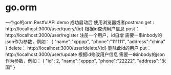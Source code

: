 # go.orm
一个go的orm RestfulAPI demo 
成功启动后
使用浏览器或者postman
get : http://localhost:3000/user/query/{id} 根据id查询用户信息
post： http://localhost:3000/user/register  注册一个用户，id自增
需要一串inbody的json作为参数，例如：
{
	"name":"xpppp",
	"phone":"111111",
	"address":"china"
}
delete： http://localhost:3000/user/delete/{id} 删除此id的用户 
put： http://localhost:3000/user/update 根据id修改用户信息
需要一串inbody的json作为参数，例如：
{
	"id": 2,
	"name":"xpppp",
	"phone":"22222",
	"address":"米国"
}


